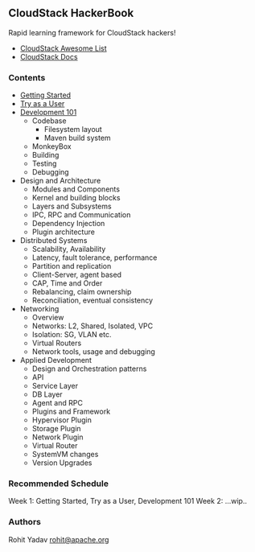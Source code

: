## CloudStack HackerBook

Rapid learning framework for CloudStack hackers!

- [CloudStack Awesome List](https://github.com/resmo/awesome-cloudstack)
- [CloudStack Docs](http://docs.cloudstack.apache.org/en/4.11.1.0/)

### Contents

- [Getting Started](0-init.md)
- [Try as a User](1-user.md)
- [Development 101](2-dev.md)
  - Codebase
    - Filesystem layout
    - Maven build system
  - MonkeyBox
  - Building
  - Testing
  - Debugging
- Design and Architecture
  - Modules and Components
  - Kernel and building blocks
  - Layers and Subsystems
  - IPC, RPC and Communication
  - Dependency Injection
  - Plugin architecture
- Distributed Systems
  - Scalability, Availability
  - Latency, fault tolerance, performance
  - Partition and replication
  - Client-Server, agent based
  - CAP, Time and Order
  - Rebalancing, claim ownership
  - Reconciliation, eventual consistency
- Networking
  - Overview
  - Networks: L2, Shared, Isolated, VPC
  - Isolation: SG, VLAN etc.
  - Virtual Routers
  - Network tools, usage and debugging
- Applied Development
  - Design and Orchestration patterns
  - API
  - Service Layer
  - DB Layer
  - Agent and RPC
  - Plugins and Framework
  - Hypervisor Plugin
  - Storage Plugin
  - Network Plugin
  - Virtual Router
  - SystemVM changes
  - Version Upgrades

### Recommended Schedule

Week 1: Getting Started, Try as a User, Development 101
Week 2:
...wip..

### Authors

Rohit Yadav <rohit@apache.org>
